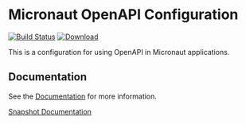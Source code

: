 # Micronaut OpenAPI Configuration #

[![Build Status](https://travis-ci.org/micronaut-projects/micronaut-openapi.svg?branch=master)](https://travis-ci.org/micronaut-projects/micronaut-openapi)
[![Download](https://api.bintray.com/packages/micronaut/core-releases-local/openapi/images/download.svg)](https://bintray.com/micronaut/core-releases-local/openapi/_latestVersion)

This is a configuration for using OpenAPI in Micronaut applications.
  
## Documentation ##

See the [Documentation](https://micronaut-projects.github.io/micronaut-openapi/latest/guide/index.html) for more information.

[Snapshot Documentation](https://micronaut-projects.github.io/micronaut-openapi/snapshot/guide/index.html)
